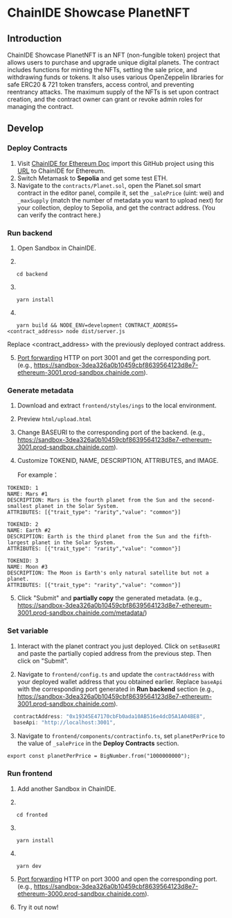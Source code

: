 
# ChainIDE Showcase PlanetNFT

## Introduction
ChainIDE Showcase PlanetNFT is an NFT (non-fungible token) project that allows users to purchase and upgrade unique digital planets. The contract includes functions for minting the NFTs, setting the sale price, and withdrawing funds or tokens. It also uses various OpenZeppelin libraries for safe ERC20 & 721 token transfers, access control, and preventing reentrancy attacks. The maximum supply of the NFTs is set upon contract creation, and the contract owner can grant or revoke admin roles for managing the contract.

## Develop

### Deploy Contracts

1. Visit [ChainIDE for Ethereum Doc](https://chainide.gitbook.io/chainide-english-1/ethereum-ide-1/1.-ethereum-ide/untitled-1-1) import this GitHub project using this [URL](https://github.com/MatrixLabsTech/chainide-showcase-planetnft-sepolia) to ChainIDE for Ethereum.
2. Switch Metamask to **Sepolia** and get some test ETH.
3. Navigate to the `contracts/Planet.sol`, open the Planet.sol smart contract in the editor panel, compile it, set the `_salePrice` (uint: wei)  and `_maxSupply` (match the number of metadata you want to upload next) for your collection, deploy to Sepolia, and get the contract address. (You can verify the contract here.)

### Run backend

1. Open Sandbox in ChainIDE.

2.  

```
   cd backend
```
3. 

```
   yarn install
```

4. 

```
   yarn build && NODE_ENV=development CONTRACT_ADDRESS=<contract_address> node dist/server.js
```

   
   Replace <contract_address> with the previously deployed contract address.
      

5. [Port forwarding](https://chainide.gitbook.io/chainide-english-1/port-forwarding) HTTP on port 3001 and get the corresponding port. (e.g., https://sandbox-3dea326a0b10459cbf8639564123d8e7-ethereum-3001.prod-sandbox.chainide.com).

### Generate metadata

1. Download and extract `frontend/styles/ings` to the local environment.

2. Preview `html/upload.html`
3. Change BASEURI to the corresponding port of the backend.  (e.g., https://sandbox-3dea326a0b10459cbf8639564123d8e7-ethereum-3001.prod-sandbox.chainide.com).

4. Customize TOKENID, NAME, DESCRIPTION, ATTRIBUTES, and IMAGE.

   For example：

```
TOKENID: 1
NAME: Mars #1
DESCRIPTION: Mars is the fourth planet from the Sun and the second-smallest planet in the Solar System.
ATTRIBUTES: [{"trait_type": "rarity","value": "common"}]
```

````
TOKENID: 2
NAME: Earth #2
DESCRIPTION: Earth is the third planet from the Sun and the fifth-largest planet in the Solar System.
ATTRIBUTES: [{"trait_type": "rarity","value": "common"}]
````

```
TOKENID: 3
NAME: Moon #3
DESCRIPTION: The Moon is Earth's only natural satellite but not a planet. 
ATTRIBUTES: [{"trait_type": "rarity","value": "common"}]
```

5. Click "Submit" and **partially copy** the generated metadata. (e.g., https://sandbox-3dea326a0b10459cbf8639564123d8e7-ethereum-3001.prod-sandbox.chainide.com/metadata/)

###  Set variable

1. Interact with the planet contract you just deployed. Click on `setBaseURI` and paste the partially copied address from the previous step. Then click on "Submit".

2. Navigate to `frontend/config.ts` and update the `contractAddress` with your deployed wallet address that you obtained earlier. Replace `baseApi` with the corresponding port generated in **Run backend** section (e.g., https://sandbox-3dea326a0b10459cbf8639564123d8e7-ethereum-3001.prod-sandbox.chainide.com).

```typescript
  contractAddress: "0x19345E47170cbFb0ada10AB516e4dcD5A1A04BE8",
  baseApi: "http://localhost:3001",
```

3. Navigate to `frontend/components/contractinfo.ts`, set `planetPerPrice` to the value of `_salePrice` in the **Deploy Contracts** section.

```
export const planetPerPrice = BigNumber.from("1000000000");
```

### Run frontend

1. Add another Sandbox in ChainIDE.

2. 
```
   cd fronted
```

3. 

```
   yarn install
```

4. 

```
   yarn dev
```

5. [Port forwarding](https://chainide.gitbook.io/chainide-english-1/port-forwarding) HTTP on port 3000 and open the corresponding port. (e.g., https://sandbox-3dea326a0b10459cbf8639564123d8e7-ethereum-3000.prod-sandbox.chainide.com).

6. Try it out now!
